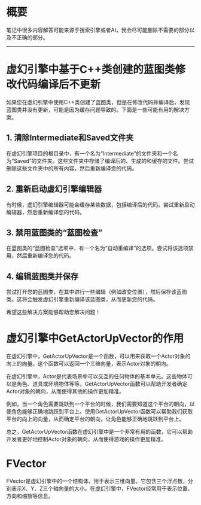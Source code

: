 # 概要
笔记中很多内容解答可能来源于搜索引擎或者AI，我会尽可能删除不需要的部分以及不正确的部分。

---
# 虚幻引擎中基于C++类创建的蓝图类修改代码编译后不更新
如果您在虚幻引擎中使用C++类创建了蓝图类，但是在修改代码并编译后，发现蓝图类并没有更新，可能是因为缓存问题导致的。下面是一些可能有用的解决方案。

## 1. 清除Intermediate和Saved文件夹

在虚幻引擎项目的根目录中，有一个名为“Intermediate”的文件夹和一个名为“Saved”的文件夹。这些文件夹中存储了编译后的、生成的和缓存的文件。尝试删除这些文件夹中的所有内容，然后重新编译您的代码。

## 2. 重新启动虚幻引擎编辑器

有时候，虚幻引擎编辑器可能会缓存某些数据，包括编译后的代码。尝试重新启动编辑器，然后重新编译您的代码。

## 3. 禁用蓝图类的“蓝图检查”

在蓝图类的“蓝图检查”选项中，有一个名为“自动重编译”的选项。尝试将该选项禁用，然后重新编译您的代码。

## 4. 编辑蓝图类并保存

尝试打开您的蓝图类，在其中进行一些编辑（例如改变位置），然后保存该蓝图类。这将会触发虚幻引擎重新编译该蓝图类，从而更新您的代码。

希望这些解决方案能够帮助您解决问题！


# 虚幻引擎中GetActorUpVector的作用
在虚幻引擎中，GetActorUpVector是一个函数，可以用来获取一个Actor对象的向上的向量。这个函数可以返回一个三维向量，表示Actor对象的朝向。

在虚幻引擎中，Actor是代表场景中可以交互的任何物体的基本单元。这些物体可以是角色、道具或环境物体等等。GetActorUpVector函数可以帮助开发者确定Actor对象的朝向，从而使得其他的操作更加精准。

例如，当一个角色需要跳跃到一个平台的时候，我们需要知道这个平台的朝向，以便角色能够正确地跳跃到平台上。使用GetActorUpVector函数可以帮助我们获取平台的向上的向量，从而确定平台的朝向，让角色能够正确地跳跃到平台上。

总之，GetActorUpVector函数在虚幻引擎中是一个非常有用的函数，它可以帮助开发者更好地控制Actor对象的朝向，从而使得游戏的操作更加精准。

# FVector
FVector是虚幻引擎中的一个结构体，用于表示三维向量。它包含三个浮点数，分别表示X、Y、Z三个轴向量的大小。在虚幻引擎中，FVector经常用于表示位置、方向和缩放等信息。